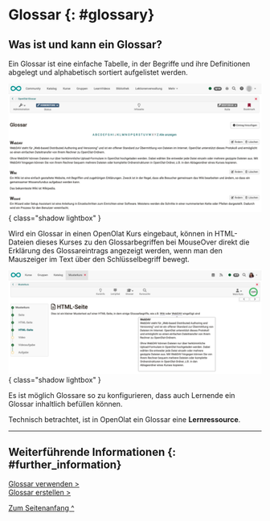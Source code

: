 # Glossar {: #glossary}

## Was ist und kann ein Glossar?

Ein Glossar ist eine einfache Tabelle, in der Begriffe und ihre Definitionen abgelegt und alphabetisch sortiert aufgelistet werden.

![glossary_example_v1_de.png](assets/glossary_example_v1_de.png){ class="shadow lightbox" }

Wird ein Glossar in einen OpenOlat Kurs eingebaut, können in HTML-Dateien dieses Kurses zu den Glossarbegriffen bei MouseOver direkt die Erklärung des Glossareintrags angezeigt werden, wenn man den Mauszeiger im Text über den Schlüsselbegriff bewegt.  

![glossary_usage_html_v1_de.png](assets/glossary_usage_html_v1_de.png){ class="shadow lightbox" }

Es ist möglich Glossare so zu konfigurieren, dass auch Lernende ein Glossar inhaltlich befüllen können.

Technisch betrachtet, ist in OpenOlat ein Glossar eine **Lernressource**.


---

## Weiterführende Informationen {: #further_information}

[Glossar verwenden >](../learningresources/Glossary_usage.de.md)<br>
[Glossar erstellen >](../learningresources/Glossary_create.de.md)

[Zum Seitenanfang ^](#glossary)